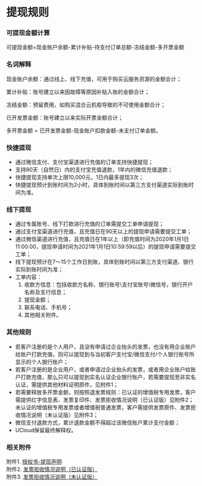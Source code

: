 # 提现规则

### 可提现金额计算
可提现金额=现金账户余额-累计补贴-待支付订单总额-冻结金额-多开票金额


### 名词解释
现金账户余额：通过线上、线下充值，可用于购买云服务资源的金额合计；

累计补贴：账号建立以来因故障等原因补贴入账的金额合计；

冻结金额：预留费用，如购买混合云机柜导致的不可使用金额合计；

已开发票金额：账号建立以来实际开票金额合计；

多开票金额 = 已开发票金额-现金账户扣款金额-未支付订单金额。

### 快捷提现
  - 通过微信支付、支付宝渠道进行充值的订单支持快捷提现；
  - 支持90天（自然日）内的支付宝充值退款，1年内的微信充值退款；
  - 快捷提现支持单次上限10,000元，1日内最多提现3次；
  - 快捷提现预计到账时间为2小时，具体到账时间以第三方支付渠道实际到账时间为准。

### 线下提现
  - 通过专属账号、线下打款进行充值的订单需提交工单申请提现；
  - 通过支付宝渠道进行充值，且充值日在90天以上的提现申请需要提交工单；
  - 通过微信渠道进行充值，且充值日在1年以上（即充值时间为2020年1月1日11:00:00，提现申请时间为2021年1月1日10:59:59以后）的提现申请需要提交工单；
  - 线下提现预计在7～15个工作日到账，具体到账时间以第三方支付渠道、银行实际到账时间为准；
  - 工单内容：
    1.  收款方信息：包括收款方名称、银行账号\支付宝账号\微信号，银行开户名称及支行信息；
    2.  提现金额；
    3.  联系电话、手机号；
    4.  其他相关附件。

### 其他规则
  - 若客户注册的是个人用户，且没有申请过企业抬头的发票，也没有用企业账户给账户打款充值，则可以提现到与当初客户支付宝/微信支付/个人银行账号所显示的个人银行账户；
  - 若客户注册的是企业用户，或者申请过企业抬头的发票，或者用企业账户给账户打款充值，那么只可以提现到实名认证企业银行账户，若需要提现至非实名认证，需提供其他材料证明原件，见附件1；
  - 若需要释放多开票金额，则按照退发票规则：已认证的增值税专用发票，客户需提供红字信息表、发票复印件、发票拒收情况说明（已认证版）见附件2；
未认证的增值税专用发票或者增值税普通发票，客户需提供发票原件、发票拒收情况说明（未认证版）见附件3；
  - 微信支付退款方式，累计退款金额不得超过该微信账户累计支付金额；
  - UCloud保留最终解释权。

### 相关附件
附件1. [授权书-提现声明](https://ubill-docs.cn-bj.ufileos.com/%E9%99%84%E4%BB%B61%E6%8E%88%E6%9D%83%E4%B9%A6-%E6%8F%90%E7%8E%B0%E5%A3%B0%E6%98%8E.docx) <br>
附件2. [发票拒收情况说明（已认证版）](http://ubill-docs.cn-bj.ufileos.com/%E9%99%84%E4%BB%B62%E5%8F%91%E7%A5%A8%E6%8B%92%E6%94%B6%E6%83%85%E5%86%B5%E8%AF%B4%E6%98%8E%EF%BC%88%E5%B7%B2%E8%AE%A4%E8%AF%81%E7%89%88%EF%BC%89.docx) <br>
附件3. [发票拒收情况说明（未认证版）](http://ubill-docs.cn-bj.ufileos.com/%E9%99%84%E4%BB%B63%E5%8F%91%E7%A5%A8%E6%8B%92%E6%94%B6%E6%83%85%E5%86%B5%E8%AF%B4%E6%98%8E%EF%BC%88%E6%9C%AA%E8%AE%A4%E8%AF%81%E7%89%88%EF%BC%89.docx) <br>

